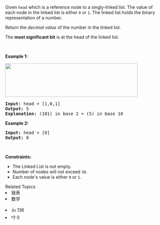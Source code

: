 <p>Given <code>head</code> which is a reference node to a singly-linked list. The value of each node in the linked list is either <code>0</code> or <code>1</code>. The linked list holds the binary representation of a number.</p>

<p>Return the <em>decimal value</em> of the number in the linked list.</p>

<p>The <strong>most significant bit</strong> is at the head of the linked list.</p>

<p>&nbsp;</p> 
<p><strong class="example">Example 1:</strong></p> 
<img alt="" src="https://assets.leetcode.com/uploads/2019/12/05/graph-1.png" style="width: 426px; height: 108px;" /> 
<pre>
<strong>Input:</strong> head = [1,0,1]
<strong>Output:</strong> 5
<strong>Explanation:</strong> (101) in base 2 = (5) in base 10
</pre>

<p><strong class="example">Example 2:</strong></p>

<pre>
<strong>Input:</strong> head = [0]
<strong>Output:</strong> 0
</pre>

<p>&nbsp;</p> 
<p><strong>Constraints:</strong></p>

<ul> 
 <li>The Linked List is not empty.</li> 
 <li>Number of nodes will not exceed <code>30</code>.</li> 
 <li>Each node's value is either <code>0</code> or <code>1</code>.</li> 
</ul>

<div><div>Related Topics</div><div><li>链表</li><li>数学</li></div></div><br><div><li>👍 136</li><li>👎 0</li></div>